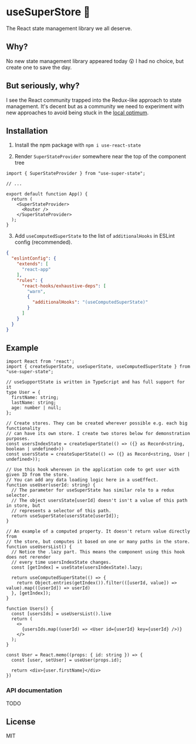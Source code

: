 # useSuperStore 🌟

The React state management library we all deserve.

## Why?

No new state management library appeared today 😲 I had no choice, but create one to save the day.

## But seriously, why?

I see the React community trapped into the Redux-like approach to state management. It's decent but as a community we
need to experiment with new approaches to avoid being stuck in the
[local optimum](https://en.wikipedia.org/wiki/Local_optimum).

## Installation

1. Install the npm package with `npm i use-react-state`

2. Render `SuperStateProvider` somewhere near the top of the component tree

```tsx
import { SuperStateProvider } from "use-super-state";

// ...

export default function App() {
  return (
    <SuperStateProvider>
      <Router />
    </SuperStateProvider>
  );
} 
```

3. Add `useComputedSuperState` to the list of `additionalHooks` in ESLint config (recommended).

```json
{
  "eslintConfig": {
    "extends": [
      "react-app"
    ],
    "rules": {
      "react-hooks/exhaustive-deps": [
        "warn",
        {
          "additionalHooks": "(useComputedSuperState)"
        }
      ]
    }
  }
}
```

## Example

```tsx
import React from 'react';
import { createSuperState, useSuperState, useComputedSuperState } from "use-super-state";

// useSupportState is written in TypeScript and has full support for it
type User = {
  firstName: string;
  lastName: string;
  age: number | null;
};

// Create stores. They can be created wherever possible e.g. each big functionality 
// can have its own store. I create two stores below for demonstration purposes.
const usersIndexState = createSuperState(() => ({} as Record<string, boolean | undefined>))
const usersState = createSuperState(() => ({} as Record<string, User | undefined>));

// Use this hook whereven in the application code to get user with given ID from the store.
// You can add any data loading logic here in a useEffect.
function useUser(userId: string) {
  // The parameter for useSuperState has similar role to a redux selector. 
  // The object usersState[userId] doesn't isn't a value of this path in store, but 
  // represents a selector of this path.
  return useSuperState(usersState[userId]);
}

// An example of a computed property. It doesn't return value directly from
// the store, but computes it based on one or many paths in the store. 
function useUsersList() {
  // Notice the .lazy part. This means the component using this hook does not rerender
  // every time usersIndexState changes.
  const [getIndex] = useState(usersIndexState).lazy;

  return useComputedSuperState(() => {
    return Object.entries(getIndex()).filter(([userId, value]) => value).map(([userId]) => userId)
  }, [getIndex]);
}

function Users() {
  const [usersIds] = useUsersList().live
  return (
    <>
      {usersIds.map((userId) => <User id={userId} key={userId} />)}
    </>
  );
}

const User = React.memo((props: { id: string }) => {
  const [user, setUser] = useUser(props.id);

  return <div>{user.firstName}</div>
})
```

### API documentation

TODO

## License

MIT
